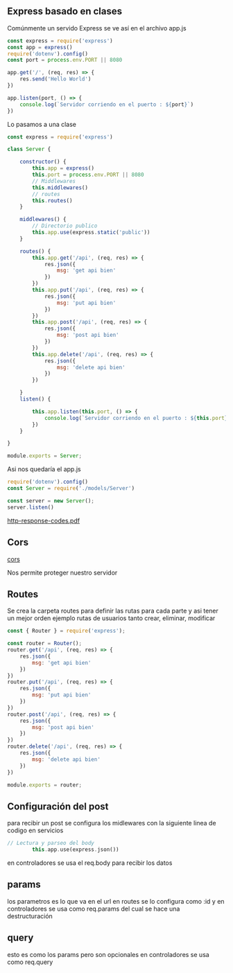 ## Express basado en clases

Comúnmente un servido Express se ve así en el archivo app.js 

```jsx
const express = require('express')
const app = express()
require('dotenv').config()
const port = process.env.PORT || 8080

app.get('/', (req, res) => {
    res.send('Hello World')
})

app.listen(port, () => {
    console.log(`Servidor corriendo en el puerto : ${port}`)
})
```

Lo pasamos a una clase  

```jsx
const express = require('express')

class Server {

    constructor() {
        this.app = express()
        this.port = process.env.PORT || 8080
        // Middlewares
        this.middlewares()
        // routes 
        this.routes()
    }

    middlewares() {
        // Directorio publico
        this.app.use(express.static('public'))
    }

    routes() {
        this.app.get('/api', (req, res) => {
            res.json({
                msg: 'get api bien'
            })
        })
        this.app.put('/api', (req, res) => {
            res.json({
                msg: 'put api bien'
            })
        })
        this.app.post('/api', (req, res) => {
            res.json({
                msg: 'post api bien'
            })
        })
        this.app.delete('/api', (req, res) => {
            res.json({
                msg: 'delete api bien'
            })
        })

    }
    listen() {

        this.app.listen(this.port, () => {
            console.log(`Servidor corriendo en el puerto : ${this.port}`)
        })
    }

}

module.exports = Server;
```

Asi nos quedaría el app.js 

```jsx
require('dotenv').config()
const Server = require('./models/Server')

const server = new Server();
server.listen()
```

[http-response-codes.pdf](https://s3-us-west-2.amazonaws.com/secure.notion-static.com/6e304c87-4b6b-4405-ad21-8c239d89edce/http-response-codes.pdf)

## Cors

[cors](https://www.npmjs.com/package/cors)

Nos permite proteger nuestro servidor 

## Routes

Se crea la carpeta routes para definir las rutas para cada parte y asi tener un mejor orden ejemplo rutas de usuarios tanto crear, eliminar, modificar

```jsx
const { Router } = require('express');

const router = Router();
router.get('/api', (req, res) => {
    res.json({
        msg: 'get api bien'
    })
})
router.put('/api', (req, res) => {
    res.json({
        msg: 'put api bien'
    })
})
router.post('/api', (req, res) => {
    res.json({
        msg: 'post api bien'
    })
})
router.delete('/api', (req, res) => {
    res.json({
        msg: 'delete api bien'
    })
})

module.exports = router;
```

## Configuración del post

para recibir un post se configura los midlewares con la siguiente linea de codigo en servicios 

```dart
// Lectura y parseo del body 
        this.app.use(express.json())
```

en controladores se usa el req.body para recibir los datos 

## params

los parametros es lo que va en el url en routes se lo configura como :id  y en controladores se usa como req.params del cual se hace una destructuración

## query

esto es como los params pero son opcionales en controladores se usa como req.query